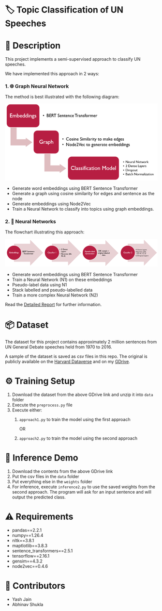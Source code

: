 # :label: Topic Classification of UN Speeches

# :memo: Description
This project implements a semi-supervised approach to classify UN speeches. 

We have implemented this approach in 2 ways:

### 1. :globe_with_meridians: Graph Neural Network

The method is best illustrated with the following diagram:

![Approach 1](imgs/approach1.png)

- Generate word embeddings using BERT Sentence Transformer
- Generate a graph using cosine similarity for edges and sentence as the node
- Generate embeddings using Node2Vec
- Train a Neural Network to classify into topics using graph embeddings.

### 2. :brain: Neural Networks

The flowchart illustrating this approach:

![Approach 2](imgs/approach2.png)

- Generate word embeddings using BERT Sentence Transformer
- Train a Neural Network (N1) on these embeddings
- Pseudo-label data using N1
- Stack labelled and pseudo-labelled data
- Train a more complex Neural Network (N2)

Read the [Detailed Report](<Project Report.pdf>) for further information.

# :package: Dataset
The dataset for this project contains approximately 2 million sentences from UN General Debate speeches held from 1970 to 2016.

A sample of the dataset is saved as csv files in this repo. The original is publicly available on the [Harvard Dataverse](https://doi.org/10.7910/DVN/GSDZNV) and on my [GDrive](https://drive.google.com/drive/folders/1M8uLzfxbxJV2eEea2IADE5loXnN2RMSd?usp=sharing).


# :gear: Training Setup

1. Download the dataset from the above GDrive link and unzip it into `data` folder
2. Execute the `preprocess.py` file
3. Execute either:
   1. `approach1.py` to train the model using the first approach
   
      OR
   2. `approach2.py` to train the model using the second approach
   
# :rocket: Inference Demo
1. Download the contents from the above GDrive link
2. Put the csv files in the `data` folder
3. Put everything else in the `weights` folder
4. For inference, execute `inference2.py` to use the saved weights from the second approach. The program will ask for an input sentence and will output the predicted class.
   
# :warning: Requirements

- pandas==2.2.1
- numpy==1.26.4
- nltk==3.8.1
- maptlotlib==3.8.3
- sentence_transformers==2.5.1
- tensorflow==2.16.1
- gensim==4.3.2
- node2vec==0.4.6
  
# :bust_in_silhouette: Contributors

- Yash Jain
- Abhinav Shukla
